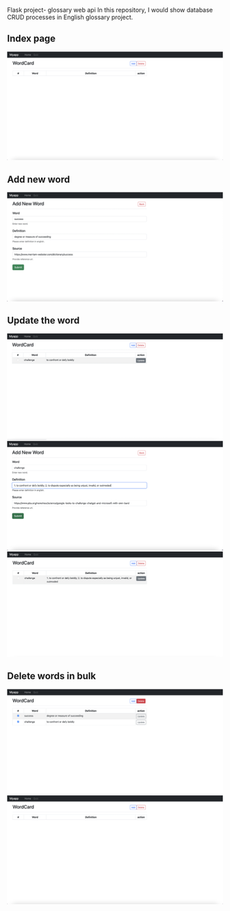 Flask project- glossary web api
In this repository, I would show database CRUD processes in English glossary project.

## Index page
![indexpage](./show_img/index_page.png)

## Add new word
![AddNewWord](./show_img/Create_page.png)

## Update the word
![Updatebefore](./show_img/Update_before.png)
![Updatepage](./show_img/Update_page.png)
![Updateafter](./show_img/Update_after.png)


## Delete words in bulk
![DeleteWordsbefore](./show_img/Delete_before.png)
![DeleteWordsafter](./show_img/index_page.png)
